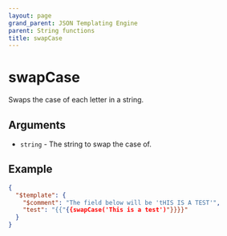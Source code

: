```yaml
---
layout: page
grand_parent: JSON Templating Engine
parent: String functions
title: swapCase
---
```


# swapCase

Swaps the case of each letter in a string.
## Arguments

- `string` - The string to swap the case of.

## Example

```json
{
  "$template": {
    "$comment": "The field below will be 'tHIS IS A TEST'",
    "test": "{{"{{swapCase('This is a test')"}}}}"
  }
}
```
